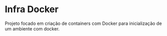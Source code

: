 # Infra Docker
Projeto focado em criação de containers com Docker para inicialização de um ambiente com docker.
